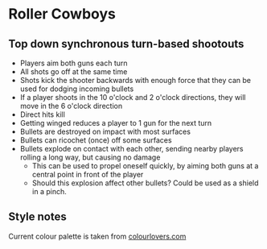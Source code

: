 # Roller Cowboys

## Top down synchronous turn-based shootouts

- Players aim both guns each turn
- All shots go off at the same time
- Shots kick the shooter backwards with enough force that they can be used for dodging incoming bullets
- If a player shoots in the 10 o'clock and 2 o'clock directions, they will move in the 6 o'clock direction
- Direct hits kill
- Getting winged reduces a player to 1 gun for the next turn
- Bullets are destroyed on impact with most surfaces
- Bullets can ricochet (once) off some surfaces
- Bullets explode on contact with each other, sending nearby players rolling a long way, but causing no damage
  - This can be used to propel oneself quickly, by aiming both guns at a central point in front of the player
  - Should this explosion affect other bullets? Could be used as a shield in a pinch.

## Style notes

Current colour palette is taken from [colourlovers.com](http://www.colourlovers.com/palette/1858807/Wild_West)
